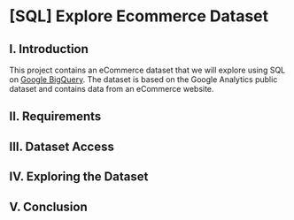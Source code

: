 # [SQL] Explore Ecommerce Dataset
## I. Introduction
This project contains an eCommerce dataset that we will explore using SQL on [Google BigQuery](https://www.linkedin.com/in/dovantu-da/). The dataset is based on the Google Analytics public dataset and contains data from an eCommerce website.
## II. Requirements
## III. Dataset Access
## IV. Exploring the Dataset
## V. Conclusion
